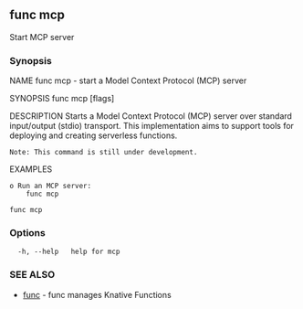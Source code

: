 ## func mcp

Start MCP server

### Synopsis


NAME
	func mcp - start a Model Context Protocol (MCP) server

SYNOPSIS
	func mcp [flags]

DESCRIPTION
	Starts a Model Context Protocol (MCP) server over standard input/output (stdio) transport.
	This implementation aims to support tools for deploying and creating serverless functions.

	Note: This command is still under development.

EXAMPLES

	o Run an MCP server:
		func mcp


```
func mcp
```

### Options

```
  -h, --help   help for mcp
```

### SEE ALSO

* [func](func.md)	 - func manages Knative Functions

